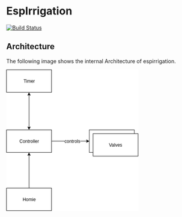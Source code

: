 EspIrrigation
=============

[![Build Status](https://travis-ci.org/lutzb91/espirrigation.svg?branch=master)](https://travis-ci.org/lutzb91/espirrigation)

Architecture
------------
The following image shows the internal Architecture of espirrigation.

![Architecture](https://raw.githubusercontent.com/lutzb91/espirrigation/master/drawio/system.png)